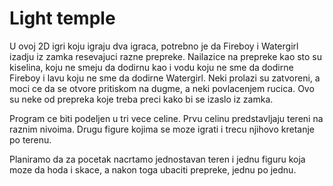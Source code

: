 # Light temple
U ovoj 2D igri koju igraju dva igraca, potrebno je da Fireboy i Watergirl izadju iz zamka resevajuci razne prepreke. Nailazice na prepreke kao sto su kiselina, koju ne smeju da dodirnu kao i vodu koju ne sme da dodirne Fireboy i lavu koju ne sme da dodirne Watergirl. Neki prolazi su zatvoreni, a moci ce da se otvore pritiskom na dugme, a neki povlacenjem rucica. Ovo su neke od prepreka koje treba preci kako bi se izaslo iz zamka.

Program ce biti podeljen u tri vece celine. Prvu celinu predstavljaju tereni na raznim nivoima. Drugu figure kojima se moze igrati i trecu njihovo kretanje po terenu.

Planiramo da za pocetak nacrtamo jednostavan teren i jednu figuru koja moze da hoda i skace, a nakon toga ubaciti prepreke, jednu po jednu.
